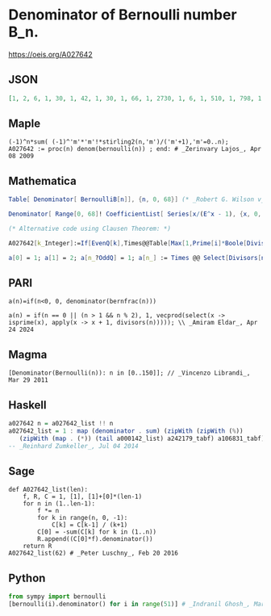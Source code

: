 # Denominator of Bernoulli number B\_n\.
https://oeis.org/A027642
## JSON
```JSON
[1, 2, 6, 1, 30, 1, 42, 1, 30, 1, 66, 1, 2730, 1, 6, 1, 510, 1, 798, 1, 330, 1, 138, 1, 2730, 1, 6, 1, 870, 1, 14322, 1, 510, 1, 6, 1, 1919190, 1, 6, 1, 13530, 1, 1806, 1, 690, 1, 282, 1, 46410, 1, 66, 1, 1590, 1, 798, 1, 870, 1, 354, 1, 56786730, 1]
```
## Maple
```Maple
(-1)^n*sum( (-1)^'m'*'m'!*stirling2(n,'m')/('m'+1),'m'=0..n);
A027642 := proc(n) denom(bernoulli(n)) ; end: # _Zerinvary Lajos_, Apr 08 2009
```
## Mathematica
```Mathematica
Table[ Denominator[ BernoulliB[n]], {n, 0, 68}] (* _Robert G. Wilson v_, Oct 11 2004 *)
```
```Mathematica
Denominator[ Range[0, 68]! CoefficientList[ Series[x/(E^x - 1), {x, 0, 68}], x]]
```
```Mathematica
(* Alternative code using Clausen Theorem: *)
```
```Mathematica
A027642[k_Integer]:=If[EvenQ[k],Times@@Table[Max[1,Prime[i]*Boole[Divisible[k,Prime[i]-1]]],{i,1,PrimePi[2k]}],1+KroneckerDelta[k,1]]; (* _Enrique Pérez Herrero_, Jul 15 2010 *)
```
```Mathematica
a[0] = 1; a[1] = 2; a[n_?OddQ] = 1; a[n_] := Times @@ Select[Divisors[n] + 1, PrimeQ]; Table[a[n], {n, 0, 100}] (* _Jean-François Alcover_, Mar 12 2012, after Ilan Vardi, when direct computation for large n is unfeasible *)
```
## PARI
```PARI
a(n)=if(n<0, 0, denominator(bernfrac(n)))
```
```PARI
a(n) = if(n == 0 || (n > 1 && n % 2), 1, vecprod(select(x -> isprime(x), apply(x -> x + 1, divisors(n))))); \\ _Amiram Eldar_, Apr 24 2024
```
## Magma
```Magma
[Denominator(Bernoulli(n)): n in [0..150]]; // _Vincenzo Librandi_, Mar 29 2011
```
## Haskell
```Haskell
a027642 n = a027642_list !! n
a027642_list = 1 : map (denominator . sum) (zipWith (zipWith (%))
   (zipWith (map . (*)) (tail a000142_list) a242179_tabf) a106831_tabf)
-- _Reinhard Zumkeller_, Jul 04 2014
```
## Sage
```Sage
def A027642_list(len):
    f, R, C = 1, [1], [1]+[0]*(len-1)
    for n in (1..len-1):
        f *= n
        for k in range(n, 0, -1):
            C[k] = C[k-1] / (k+1)
        C[0] = -sum(C[k] for k in (1..n))
        R.append((C[0]*f).denominator())
    return R
A027642_list(62) # _Peter Luschny_, Feb 20 2016
```
## Python
```Python
from sympy import bernoulli
[bernoulli(i).denominator() for i in range(51)] # _Indranil Ghosh_, Mar 18 2017
```
